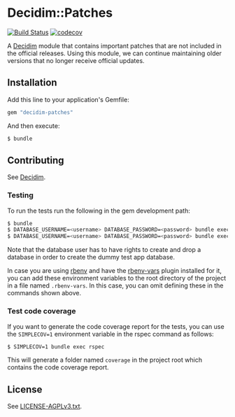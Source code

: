 # Decidim::Patches

[![Build Status](https://github.com/mainio/decidim-module-patches/actions/workflows/ci_patches.yml/badge.svg)](https://github.com/mainio/decidim-module-patches/actions)
[![codecov](https://codecov.io/gh/mainio/decidim-module-patches/branch/master/graph/badge.svg)](https://codecov.io/gh/mainio/decidim-module-patches)

A [Decidim](https://github.com/decidim/decidim) module that contains important
patches that are not included in the official releases. Using this module, we
can continue maintaining older versions that no longer receive official updates.

## Installation

Add this line to your application's Gemfile:

```ruby
gem "decidim-patches"
```

And then execute:

```bash
$ bundle
```

## Contributing

See [Decidim](https://github.com/decidim/decidim).

### Testing

To run the tests run the following in the gem development path:

```bash
$ bundle
$ DATABASE_USERNAME=<username> DATABASE_PASSWORD=<password> bundle exec rake test_app
$ DATABASE_USERNAME=<username> DATABASE_PASSWORD=<password> bundle exec rspec
```

Note that the database user has to have rights to create and drop a database in
order to create the dummy test app database.

In case you are using [rbenv](https://github.com/rbenv/rbenv) and have the
[rbenv-vars](https://github.com/rbenv/rbenv-vars) plugin installed for it, you
can add these environment variables to the root directory of the project in a
file named `.rbenv-vars`. In this case, you can omit defining these in the
commands shown above.

### Test code coverage

If you want to generate the code coverage report for the tests, you can use
the `SIMPLECOV=1` environment variable in the rspec command as follows:

```bash
$ SIMPLECOV=1 bundle exec rspec
```

This will generate a folder named `coverage` in the project root which contains
the code coverage report.

## License

See [LICENSE-AGPLv3.txt](LICENSE-AGPLv3.txt).

